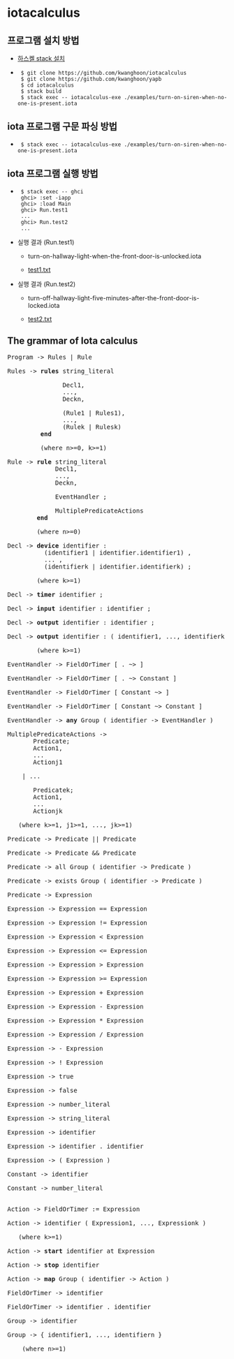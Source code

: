 # iotacalculus

## 프로그램 설치 방법

 - [하스켈 stack 설치](https://docs.haskellstack.org/en/stable/install_and_upgrade/)
 - 
    ```
     $ git clone https://github.com/kwanghoon/iotacalculus
     $ git clone https://github.com/kwanghoon/yapb
     $ cd iotacalculus
     $ stack build
     $ stack exec -- iotacalculus-exe ./examples/turn-on-siren-when-no-one-is-present.iota 
    ```

## iota 프로그램 구문 파싱 방법
 - 
    ```
     $ stack exec -- iotacalculus-exe ./examples/turn-on-siren-when-no-one-is-present.iota 
    ```

## iota 프로그램 실행 방법
 - 
    ```
     $ stack exec -- ghci
     ghci> :set -iapp
     ghci> :load Main
     ghci> Run.test1
     ...
     ghci> Run.test2
     ...
    ```    

 - 실행 결과 (Run.test1)

    * turn-on-hallway-light-when-the-front-door-is-unlocked.iota

    * [test1.txt](https://github.com/kwanghoon/iotacalculus/blob/master/demo/.txt)

 - 실행 결과 (Run.test2)

   * turn-off-hallway-light-five-minutes-after-the-front-door-is-locked.iota

   * [test2.txt](https://github.com/kwanghoon/iotacalculus/blob/master/demo/test2.txt)

## The grammar of Iota calculus

<pre>
Program -> Rules | Rule

Rules -> <b>rules</b> string_literal 

               Decl1,  
               ..., 
               Deckn, 

               (Rule1 | Rules1), 
               ..., 
               (Rulek | Rulesk)
         <b>end</b>
         
         (where n>=0, k>=1)

Rule -> <b>rule</b> string_literal 
             Decl1,  
             ..., 
             Deckn, 
             
             EventHandler ; 
             
             MultiplePredicateActions 
        <b>end</b>

        (where n>=0)

Decl -> <b>device</b> identifier : 
          (identifier1 | identifier.identifier1) , 
          ... , 
          (identifierk | identifier.identifierk) ;

        (where k>=1)

Decl -> <b>timer</b> identifier ;

Decl -> <b>input</b> identifier : identifier ;

Decl -> <b>output</b> identifier : identifier ;

Decl -> <b>output</b> identifier : ( identifier1, ..., identifierk ) ;

        (where k>=1)

EventHandler -> FieldOrTimer [ . ~> ]

EventHandler -> FieldOrTimer [ . ~> Constant ]

EventHandler -> FieldOrTimer [ Constant ~> ]

EventHandler -> FieldOrTimer [ Constant ~> Constant ]

EventHandler -> <b>any</b> Group ( identifier -> EventHandler )

MultiplePredicateActions -> 
       Predicate;
       Action1,
       ...
       Actionj1

    | ...

       Predicatek;
       Action1,
       ...
       Actionjk

   (where k>=1, j1>=1, ..., jk>=1)

Predicate -> Predicate || Predicate

Predicate -> Predicate && Predicate

Predicate -> all Group ( identifier -> Predicate )

Predicate -> exists Group ( identifier -> Predicate )

Predicate -> Expression

Expression -> Expression == Expression

Expression -> Expression != Expression

Expression -> Expression < Expression

Expression -> Expression <= Expression

Expression -> Expression > Expression

Expression -> Expression >= Expression

Expression -> Expression + Expression

Expression -> Expression - Expression

Expression -> Expression * Expression

Expression -> Expression / Expression

Expression -> - Expression

Expression -> ! Expression

Expression -> true

Expression -> false

Expression -> number_literal

Expression -> string_literal

Expression -> identifier

Expression -> identifier . identifier

Expression -> ( Expression )

Constant -> identifier

Constant -> number_literal


Action -> FieldOrTimer := Expression

Action -> identifier ( Expression1, ..., Expressionk )

   (where k>=1)

Action -> <b>start</b> identifier at Expression

Action -> <b>stop</b> identifier

Action -> <b>map</b> Group ( identifier -> Action )

FieldOrTimer -> identifier

FieldOrTimer -> identifier . identifier

Group -> identifier

Group -> { identifier1, ..., identifiern }

    (where n>=1)
</pre>